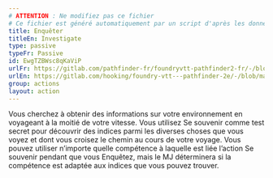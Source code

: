 ```yaml
---
# ATTENTION : Ne modifiez pas ce fichier
# Ce fichier est généré automatiquement par un script d'après les données du module Foundry VTT officiel et de sa traduction
title: Enquêter
titleEn: Investigate
type: passive
typeFr: Passive
id: EwgTZBWsc8qKaViP
urlFr: https://gitlab.com/pathfinder-fr/foundryvtt-pathfinder2-fr/-/blob/master/data/actions/EwgTZBWsc8qKaViP.htm
urlEn: https://gitlab.com/hooking/foundry-vtt---pathfinder-2e/-/blob/master/packs/data/actions.db/investigate.json
group: actions
layout: action
---
```

Vous cherchez à obtenir des informations sur votre environnement en voyageant à la moitié de votre vitesse. Vous utilisez Se souvenir comme test secret pour découvrir des indices parmi les diverses choses que vous voyez et dont vous croisez le chemin au cours de votre voyage. Vous pouvez utiliser n’importe quelle compétence à laquelle est liée l’action Se souvenir pendant que vous Enquêtez, mais le MJ déterminera si la compétence est adaptée aux indices que vous pouvez trouver.


